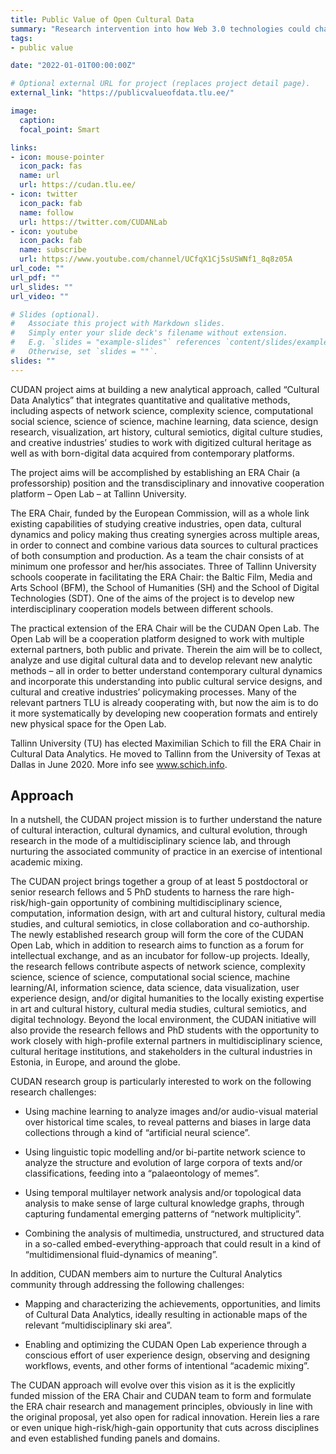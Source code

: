 ```yaml
---
title: Public Value of Open Cultural Data 
summary: "Research intervention into how Web 3.0 technologies could change how value is created and perceived in media and cultural industries"
tags:
- public value

date: "2022-01-01T00:00:00Z"

# Optional external URL for project (replaces project detail page).
external_link: "https://publicvalueofdata.tlu.ee/"

image:
  caption:
  focal_point: Smart

links:
- icon: mouse-pointer
  icon_pack: fas
  name: url
  url: https://cudan.tlu.ee/
- icon: twitter
  icon_pack: fab
  name: follow
  url: https://twitter.com/CUDANLab
- icon: youtube
  icon_pack: fab
  name: subscribe
  url: https://www.youtube.com/channel/UCfqX1Cj5sUSWNf1_8q8z05A
url_code: ""
url_pdf: ""
url_slides: ""
url_video: ""

# Slides (optional).
#   Associate this project with Markdown slides.
#   Simply enter your slide deck's filename without extension.
#   E.g. `slides = "example-slides"` references `content/slides/example-slides.md`.
#   Otherwise, set `slides = ""`.
slides: ""
---
```


CUDAN project aims at building a new analytical approach, called “Cultural Data Analytics” that integrates quantitative and qualitative methods, including aspects of network science, complexity science, computational social science, science of science, machine learning, data science, design research, visualization, art history, cultural semiotics, digital culture studies, and creative industries’ studies to work with digitized cultural heritage as well as with born-digital data acquired from contemporary platforms.

The project aims will be accomplished by establishing an ERA Chair (a professorship) position and the transdisciplinary and innovative cooperation platform – Open Lab – at Tallinn University.

The ERA Chair, funded by the European Commission, will as a whole link existing capabilities of studying creative industries, open data, cultural dynamics and policy making thus creating synergies across multiple areas, in order to connect and combine various data sources to cultural practices of both consumption and production. As a team the chair consists of at minimum one professor and her/his associates. Three of Tallinn University schools cooperate in facilitating the ERA Chair: the Baltic Film, Media and Arts School (BFM), the School of Humanities (SH) and the School of Digital Technologies (SDT). One of the aims of the project is to develop new interdisciplinary cooperation models between different schools.

The practical extension of the ERA Chair will be the CUDAN Open Lab. The Open Lab will be a cooperation platform designed to work with multiple external partners, both public and private. Therein the aim will be to collect, analyze and use digital cultural data and to develop relevant new analytic methods – all in order to better understand contemporary cultural dynamics and incorporate this understanding into public cultural service designs, and cultural and creative industries’ policymaking processes. Many of the relevant partners TLU is already cooperating with, but now the aim is to do it more systematically by developing new cooperation formats and entirely new physical space for the Open Lab.

Tallinn University (TU) has elected Maximilian Schich to fill the ERA Chair in Cultural Data Analytics. He moved to Tallinn from the University of Texas at Dallas in June 2020. More info see www.schich.info.

## Approach

In a nutshell, the CUDAN project mission is to further understand the nature of cultural interaction, cultural dynamics, and cultural evolution, through research in the mode of a multidisciplinary science lab, and through nurturing the associated community of practice in an exercise of intentional academic mixing.

The CUDAN project brings together a group of at least 5 postdoctoral or senior research fellows and 5 PhD students to harness the rare high-risk/high-gain opportunity of combining multidisciplinary science, computation, information design, with art and cultural history, cultural media studies, and cultural semiotics, in close collaboration and co-authorship. The newly established research group will form the core of the CUDAN Open Lab, which in addition to research aims to function as a forum for intellectual exchange, and as an incubator for follow-up projects. Ideally, the research fellows contribute aspects of network science, complexity science, science of science, computational social science, machine learning/AI, information science, data science, data visualization, user experience design, and/or digital humanities to the locally existing expertise in art and cultural history, cultural media studies, cultural semiotics, and digital technology. Beyond the local environment, the CUDAN initiative will also provide the research fellows and PhD students with the opportunity to work closely with high-profile external partners in multidisciplinary science, cultural heritage institutions, and stakeholders in the cultural industries in Estonia, in Europe, and around the globe.

CUDAN research group is particularly interested to work on the following research challenges:

- Using machine learning to analyze images and/or audio-visual material over historical time scales, to reveal patterns and biases in large data collections through a kind of “artificial neural science”.

- Using linguistic topic modelling and/or bi-partite network science to analyze the structure and evolution of large corpora of texts and/or classifications, feeding into a “palaeontology of memes”.
- Using temporal multilayer network analysis and/or topological data analysis to make sense of large cultural knowledge graphs, through capturing fundamental emerging patterns of “network multiplicity”.
- Combining the analysis of multimedia, unstructured, and structured data in a so-called embed-everything-approach that could result in a kind of “multidimensional fluid-dynamics of meaning”.

In addition, CUDAN members aim to nurture the Cultural Analytics community through addressing the following challenges:

- Mapping and characterizing the achievements, opportunities, and limits of Cultural Data Analytics, ideally resulting in actionable maps of the relevant “multidisciplinary ski area”.

- Enabling and optimizing the CUDAN Open Lab experience through a conscious effort of user experience design, observing and designing workflows, events, and other forms of intentional “academic mixing”.

The CUDAN approach will evolve over this vision as it is the explicitly funded mission of the ERA Chair and CUDAN team to form and formulate the ERA chair research and management principles, obviously in line with the original proposal, yet also open for radical innovation. Herein lies a rare or even unique high-risk/high-gain opportunity that cuts across disciplines and even established funding panels and domains. 
